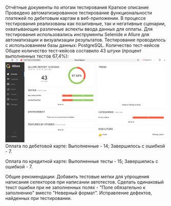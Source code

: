 Отчётные документы по итогам тестирования
Краткое описание
Проведено автоматизированное тестирование функциональности платежей по дебетовым картам в веб-приложении.
В процессе тестирования реализованы как позитивные, так и негативные сценарии, охватывающие различные аспекты ввода данных для оплаты.
Для тестирования использовались инструменты Selenide и Allure для автоматизации и визуализации результатов.
Тестирование проводилось с использованием базы данных: PostgreSQL.
Количество тест-кейсов
Общее количество тест-кейсов составило 43 штуки (процент выполненных тестов 67,4%):
![alt text](<Снимок экрана 2024-12-30 165811.png>)
Оплата по дебетовой карте:
Выполненные - 14;
Завершилось с ошибкой - 7.

Оплата по кредитной карте:
Выполненные тесты - 15;
Завершились с ошибкой - 7.

Общие рекомендации:
Добавить тестовые метки для упрощения написания селекторов при написании автотестов.
Сделать одинаковый текст ошибки при не заполненных полях - "Поле обязательно к заполнению" вместо "Неверный формат".
Исправление дефектов, найденных при тестировании.